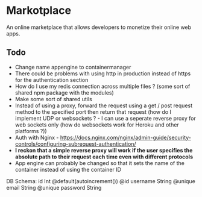 # Markotplace

An online marketplace that allows developers to monetize their online web apps.

## Todo

-   Change name appengine to containermanager
-   There could be problems with using http in production instead of https for the authentication section
-   How do I use my redis connection across multiple files ? (some sort of shared npm package with the modules)
-   Make some sort of shared utils
-   Instead of using a proxy, forward the request using a get / post request method to the specified port then return that request (how do I implement UDP or websockets ? - I can use a seperate reverse proxy for web sockets only (how do websockets work for Heroku and other platforms ?))
-   Auth with Nginx - https://docs.nginx.com/nginx/admin-guide/security-controls/configuring-subrequest-authentication/
-   **I reckon that a simple reverse proxy will work if the user specifies the absolute path to their request each time even with different protocols**
-   App engine can probably be changed so that it sets the name of the container instead of using the container ID

DB Schema:
id Int @default(autoincrement()) @id
username String @unique
email String @unique
password String
